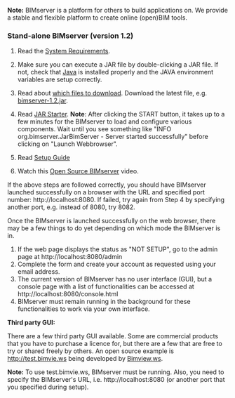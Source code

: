 **Note:** BIMserver is a platform for others to build applications on. We provide a stable and flexible platform to create online (open)BIM tools.

### **Stand-alone BIMserver (version 1.2)**

1. Read the [System Requirements](https://github.com/opensourceBIM/BIMserver/wiki/Requirements).
2. Make sure you can execute a JAR file by double-clicking a JAR file. If not, check that [Java](http://www.java.com) is installed properly and the JAVA environment variables are setup correctly.
3. Read about [which files to download](https://github.com/opensourceBIM/BIMserver/wiki/Download). Download the latest file, e.g. [bimserver-1.2.jar](http://bimserver.org/download/).
4. Read [JAR Starter](https://github.com/opensourceBIM/BIMserver/wiki/JAR-Starter). 
**Note**: After clicking the START button, it takes up to a few minutes for the BIMserver to load and configure various components. Wait until you see something like "INFO  org.bimserver.JarBimServer - Server started successfully" before clicking on "Launch Webbrowser".

5. Read [Setup Guide](https://github.com/opensourceBIM/BIMserver/wiki/Setup)
6. Watch this [Open Source BIMserver](http://www.youtube.com/watch?v=greB5jHi6JQ) video.

If the above steps are followed correctly, you should have BIMserver launched successfully on a browser with the URL and specified port number: http://localhost:8080. If failed, try again from Step 4 by specifying another port, e.g. instead of 8080, try 8082.

Once the BIMserver is launched successfully on the web browser, there may be a few things to do yet depending on which mode the BIMserver is in.

1. If the web page displays the status as "NOT SETUP", go to the admin page at http://localhost:8080/admin
2. Complete the form and create your account as requested using your email address.
3. The current version of BIMserver has no user interface (GUI), but a console page with a list of functionalities can be accessed at http://localhost:8080/console.html
4. BIMserver must remain running in the background for these functionalities to work via your own interface.

**Third party GUI:**

There are a few third party GUI available. Some are commercial products that you have to purchase a licence for, but there are a few that are free to try or shared freely by others. An open source example is http://test.bimvie.ws being developed by [Bimview.ws](http://www.bimvie.ws/).

**Note:** To use test.bimvie.ws, BIMserver must be running. Also, you need to specify the BIMserver's URL, i.e. http://localhost:8080 (or another port that you specified during setup).
